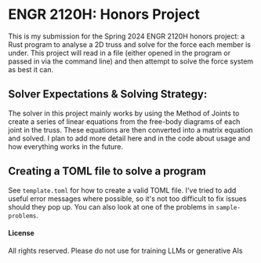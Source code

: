 # ENGR 2120H: Honors Project
This is my submission for the Spring 2024 ENGR 2120H honors project: a Rust program to analyse a 2D truss 
and solve for the force each member is under. This project will read in a file (either opened in the program 
or passed in via the command line) and then attempt to solve the force system as best it can.

## Solver Expectations & Solving Strategy:
The solver in this project mainly works by using the Method of Joints to create a series of linear equations from the
free-body diagrams of each joint in the truss. These equations are then converted into a matrix equation and solved. 
I plan to add more detail here and in the code about usage and how everything works in the future.

## Creating a TOML file to solve a program
See ```template.toml``` for how to create a valid TOML file. I've tried to add useful error messages where possible, so
it's not too difficult to fix issues should they pop up. You can also look at one of the problems in ```sample-problems```.

#### License
All rights reserved. Please do not use for training LLMs or generative AIs